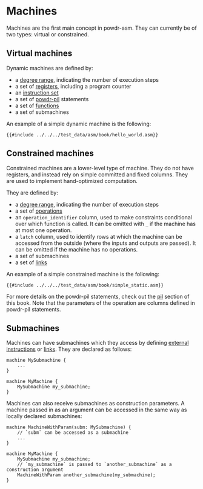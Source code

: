 # Machines

Machines are the first main concept in powdr-asm. They can currently be of two types: virtual or constrained.

## Virtual machines

Dynamic machines are defined by:
- a [degree range](./degree_range.md), indicating the number of execution steps
- a set of [registers](./registers.md), including a program counter
- an [instruction set](./instructions.md)
- a set of [powdr-pil](../pil/) statements
- a set of [functions](./functions.md)
- a set of submachines

An example of a simple dynamic machine is the following:

```
{{#include ../../../test_data/asm/book/hello_world.asm}}
```

## Constrained machines

Constrained machines are a lower-level type of machine. They do not have registers, and instead rely on simple committed and fixed columns. They are used to implement hand-optimized computation.

They are defined by:
- a [degree range](./degree_range.md), indicating the number of execution steps
- a set of [operations](./operations.md)
- an `operation_identifier` column, used to make constraints conditional over which function is called. It can be omitted with `_` if the machine has at most one operation.
- a `latch` column, used to identify rows at which the machine can be accessed from the outside (where the inputs and outputs are passed). It can be omitted if the machine has no operations.
- a set of submachines
- a set of [links](links.md)

An example of a simple constrained machine is the following:

```
{{#include ../../../test_data/asm/book/simple_static.asm}}
```

For more details on the powdr-pil statements, check out the [pil](../pil) section of this book. Note that the parameters of the operation are columns defined in powdr-pil statements.

## Submachines

Machines can have submachines which they access by defining [external instructions](./instructions.md) or [links](./links.md). They are declared as follows:

```
machine MySubmachine {
    ...
}

machine MyMachine {
    MySubmachine my_submachine;
}
```

Machines can also receive submachines as construction parameters.
A machine passed in as an argument can be accessed in the same way as locally declared submachines:

```
machine MachineWithParam(subm: MySubmachine) {
    // `subm` can be accessed as a submachine
    ...
}

machine MyMachine {
    MySubmachine my_submachine;
    // `my_submachine` is passed to `another_submachine` as a construction argument
    MachineWithParam another_submachine(my_submachine);
}
```
